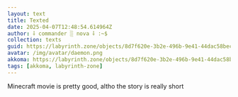 ```yaml
---
layout: text
title: Texted
date: 2025-04-07T12:48:54.614964Z
author: ⸸ commander ░ nova ⸸ :~$
collection: texts
guid: https://labyrinth.zone/objects/8d7f620e-3b2e-496b-9e41-44dac58bec93
avatar: /img/avatar/daemon.png
akkoma: https://labyrinth.zone/objects/8d7f620e-3b2e-496b-9e41-44dac58bec93
tags: [akkoma, labyrinth-zone]
---
```


<p>Minecraft movie is pretty good, altho the story is really short</p>
